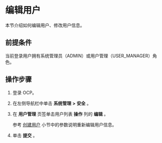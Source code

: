 编辑用户
=========================

本节介绍如何编辑用户、修改用户信息。

**前提条件**
-----------------------------

当前登录用户拥有系统管理员（ADMIN）或用户管理（USER_MANAGER）角色。

操作步骤
-------------------------

1. 登录 OCP。

2. 在左侧导航栏中单击 **系统管理** **\>** **安全** 。

3. 在 **用户管理** 页签单击用户列表 **操作** 列的 **编辑** 。

   参考 [创建用户](../1000.system-management-features/500.create-a-user-1.md) 小节中的参数说明重新编辑用户信息。

4. 单击 **提交** 。
